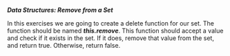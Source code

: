 ***Data Structures: Remove from a Set***

In this exercises we are going to create a delete function for our set. The function should be named ***this.remove***. This function should accept a value and check if it exists in the set. If it does, remove that value from the set, and return true. Otherwise, return false.
